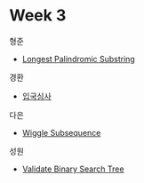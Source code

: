 # Week 3


형준
- [Longest Palindromic Substring](https://leetcode.com/problems/longest-palindromic-substring/)

경환
- [입국심사](https://school.programmers.co.kr/learn/courses/30/lessons/43238)

다은
- [Wiggle Subsequence](https://leetcode.com/problems/wiggle-subsequence/)

성원
- [Validate Binary Search Tree](https://leetcode.com/problems/validate-binary-search-tree/)
